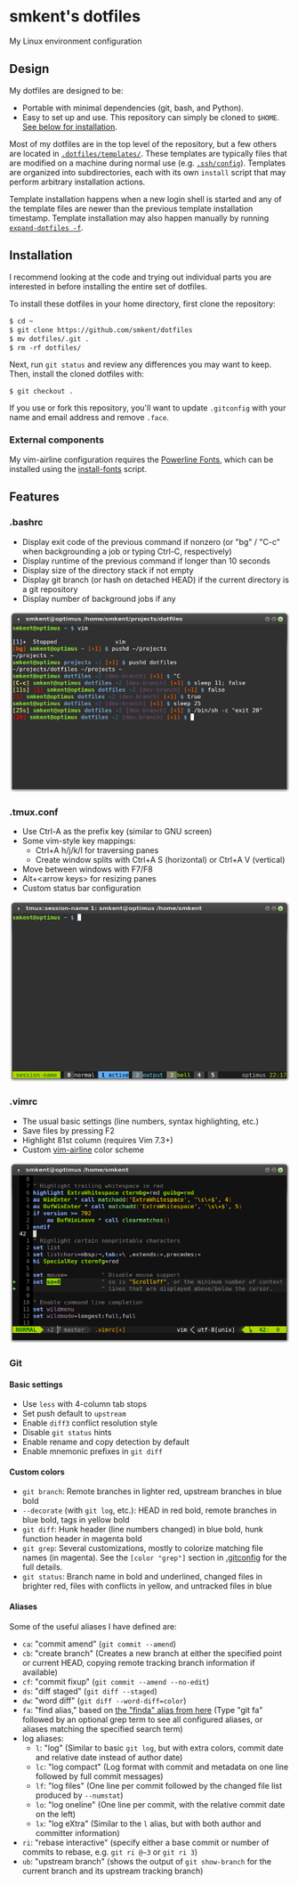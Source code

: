 # smkent's dotfiles

My Linux environment configuration

## Design

My dotfiles are designed to be:
* Portable with minimal dependencies (git, bash, and Python).
* Easy to set up and use. This repository can simply be cloned to `$HOME`. [See
below for installation](#installation).

Most of my dotfiles are in the top level of the repository, but a few others
are located in [`.dotfiles/templates/`](/.dotfiles/templates/). These templates
are typically files that are modified on a machine during normal use (e.g.
[`.ssh/config`](/.dotfiles/templates/ssh/config_append)). Templates are
organized into subdirectories, each with its own `install` script that may
perform arbitrary installation actions.

Template installation happens when a new login shell is started and any of the
template files are newer than the previous template installation timestamp.
Template installation may also happen manually by running
[`expand-dotfiles -f`](/.dotfiles/bin/expand-dotfiles).

## Installation

I recommend looking at the code and trying out individual parts you are
interested in before installing the entire set of dotfiles.

To install these dotfiles in your home directory, first clone the repository:

```shell
$ cd ~
$ git clone https://github.com/smkent/dotfiles
$ mv dotfiles/.git .
$ rm -rf dotfiles/
```

Next, run `git status` and review any differences you may want to keep. Then,
install the cloned dotfiles with:

```shell
$ git checkout .
```

If you use or fork this repository, you'll want to update `.gitconfig` with
your name and email address and remove `.face`.

### External components

My vim-airline configuration requires the
[Powerline Fonts](https://github.com/powerline/fonts), which can be installed
using the [install-fonts](/.dotfiles/bin/install-fonts) script.

## Features

### .bashrc

* Display exit code of the previous command if nonzero (or "bg" / "C-c" when
backgrounding a job or typing Ctrl-C, respectively)
* Display runtime of the previous command if longer than 10 seconds
* Display size of the directory stack if not empty
* Display git branch (or hash on detached HEAD) if the current directory is a
git repository
* Display number of background jobs if any

![screenshot of .bashrc in action](/.dotfiles/img/screenshot-bashrc.png)

### .tmux.conf

* Use Ctrl-A as the prefix key (similar to GNU screen)
* Some vim-style key mappings:
  * Ctrl+A h/j/k/l for traversing panes
  * Create window splits with Ctrl+A S (horizontal) or Ctrl+A V (vertical)
* Move between windows with F7/F8
* Alt+&lt;arrow keys&gt; for resizing panes
* Custom status bar configuration

![tmux screenshot](/.dotfiles/img/screenshot-tmux.png)

### .vimrc

* The usual basic settings (line numbers, syntax highlighting, etc.)
* Save files by pressing F2
* Highlight 81st column (requires Vim 7.3+)
* Custom [vim-airline](https://github.com/vim-airline/vim-airline) color scheme

![vim screenshot](/.dotfiles/img/screenshot-vim.png)

### Git

#### Basic settings

* Use `less` with 4-column tab stops
* Set push default to `upstream`
* Enable `diff3` conflict resolution style
* Disable `git status` hints
* Enable rename and copy detection by default
* Enable mnemonic prefixes in `git diff`

#### Custom colors

* `git branch`: Remote branches in lighter red, upstream branches in blue bold
* `--decorate` (with `git log`, etc.): HEAD in red bold, remote branches in
blue bold, tags in yellow bold
* `git diff`: Hunk header (line numbers changed) in blue bold, hunk function
header in magenta bold
* `git grep`: Several customizations, mostly to colorize matching file names
(in magenta). See the `[color "grep"]` section in [.gitconfig](/.gitconfig) for
the full details.
* `git status`: Branch name in bold and underlined, changed files in brighter
red, files with conflicts in yellow, and untracked files in blue

#### Aliases

Some of the useful aliases I have defined are:

* `ca`: "commit amend" (`git commit --amend`)
* `cb`: "create branch" (Creates a new branch at either the specified point or
current HEAD, copying remote tracking branch information if available)
* `cf`: "commit fixup" (`git commit --amend --no-edit`)
* `ds`: "diff staged" (`git diff --staged`)
* `dw`: "word diff" (`git diff --word-diff=color`)
* `fa`: "find alias," based on [the "finda" alias from
here](http://brettterpstra.com/2014/08/04/shell-tricks-one-git-alias-to-rule-them-all/)
(Type "git fa" followed by an optional grep term to see all configured aliases,
or aliases matching the specified search term)
* log aliases:
  * `l`: "log" (Similar to basic `git log`, but with extra colors, commit date
and relative date instead of author date)
  * `lc`: "log compact" (Log format with commit and metadata on one line
followed by full commit messages)
  * `lf`: "log files" (One line per commit followed by the changed file list
produced by `--numstat`)
  * `lo`: "log oneline" (One line per commit, with the relative commit date on
the left)
  * `lx`: "log eXtra" (Similar to the `l` alias, but with both author and
committer information)
* `ri`: "rebase interactive" (specify either a base commit or number of commits
to rebase, e.g. `git ri @~3` or `git ri 3`)
* `ub`: "upstream branch" (shows the output of `git show-branch` for the
current branch and its upstream tracking branch)
